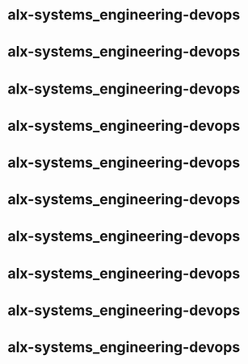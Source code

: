 # alx-systems_engineering-devops
# alx-systems_engineering-devops
# alx-systems_engineering-devops
# alx-systems_engineering-devops
# alx-systems_engineering-devops
# alx-systems_engineering-devops
# alx-systems_engineering-devops
# alx-systems_engineering-devops
# alx-systems_engineering-devops
# alx-systems_engineering-devops
